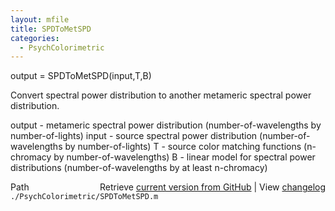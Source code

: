 ```yaml
---
layout: mfile
title: SPDToMetSPD
categories:
  - PsychColorimetric
---
```


output = SPDToMetSPD\(input,T,B\)

Convert spectral power distribution
to another metameric spectral power distribution.

output \- metameric spectral power distribution
 \(number\-of\-wavelengths by number\-of\-lights\)
input \- source spectral power distribution
 \(number\-of\-wavelengths by number\-of\-lights\)
T \- source color matching functions
 \(n\-chromacy by number\-of\-wavelengths\)
B \- linear model for spectral power distributions
 \(number\-of\-wavelengths by at least n\-chromacy\)


<div class="code_header" style="text-align:right;">
  <span style="float:left;">Path&nbsp;&nbsp;</span> <span class="counter">Retrieve <a href=
  "https://raw.github.com/Psychtoolbox-3/Psychtoolbox-3/beta/./PsychColorimetric/SPDToMetSPD.m">current version from GitHub</a> | View <a href=
  "https://github.com/Psychtoolbox-3/Psychtoolbox-3/commits/beta/./PsychColorimetric/SPDToMetSPD.m">changelog</a></span>
</div>
<div class="code">
  <code>./PsychColorimetric/SPDToMetSPD.m</code>
</div>
